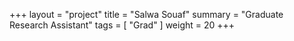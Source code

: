 +++
layout = "project"
title = "Salwa Souaf"
summary = "Graduate Research Assistant"
tags = [ "Grad" ]
weight = 20
+++
